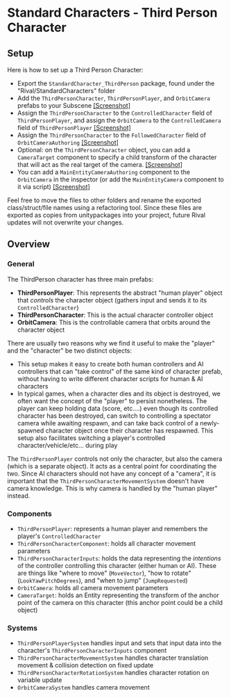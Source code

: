 
# Standard Characters - Third Person Character

## Setup
Here is how to set up a Third Person Character:
* Export the `StandardCharacter_ThirdPerson` package, found under the "Rival/StandardCharacters" folder
* Add the `ThirdPersonCharacter`, `ThirdPersonPlayer`, and `OrbitCamera` prefabs to your Subscene [[Screenshot]](../Images/stdcharacters-tp1.png)
* Assign the `ThirdPersonCharacter` to the `ControlledCharacter` field of `ThirdPersonPlayer`, and assign the `OrbitCamera` to the `ControlledCamera` field of `ThirdPersonPlayer` [[Screenshot]](../Images/stdcharacters-tp2.png)
* Assign the `ThirdPersonCharacter` to the `FollowedCharacter` field of `OrbitCameraAuthoring` [[Screenshot]](../Images/stdcharacters-tp3.png)
* Optional: on the `ThirdPersonCharacter` object, you can add a `CameraTarget` component to specify a child transform of the character that will act as the real target of the camera. [[Screenshot]](../Images/stdcharacters-tp4.png)
* You can add a `MainEntityCameraAuthoring` component to the `OrbitCamera` in the inspector (or add the `MainEntityCamera` component to it via script) [[Screenshot]](../Images/stdcharacters-tp5.png)

Feel free to move the files to other folders and rename the exported class/struct/file names using a refactoring tool. Since these files are exported as copies from unitypackages into your project, future Rival updates will not overwrite your changes.


## Overview

### General
The ThirdPerson character has three main prefabs:
* **ThirdPersonPlayer**: This represents the abstract "human player" object that *controls* the character object (gathers input and sends it to its `ControlledCharacter`)
* **ThirdPersonCharacter**: This is the actual character controller object
* **OrbitCamera**: This is the controllable camera that orbits around the character object

There are usually two reasons why we find it useful to make the "player" and the "character" be two distinct objects:
* This setup makes it easy to create both human controllers and AI controllers that can "take control" of the same kind of character prefab, without having to write different character scripts for human & AI characters
* In typical games, when a character dies and its object is destroyed, we often want the concept of the "player" to persist nonetheless. The player can keep holding data (score, etc....) even though its controlled character has been destroyed, can switch to controlling a spectator camera while awaiting respawn, and can take back control of a newly-spawned character object once their character has respawned. This setup also facilitates switching a player's controlled character/vehicle/etc... during play

The `ThirdPersonPlayer` controls not only the character, but also the camera (which is a separate object). It acts as a central point for coordinating the two. Since AI characters should not have any concept of a "camera", it is important that the `ThirdPersonCharacterMovementSystem` doesn't have camera knowledge. This is why camera is handled by the "human player" instead.


### Components
* `ThirdPersonPlayer`: represents a human player and remembers the player's `ControlledCharacter`
* `ThirdPersonCharacterComponent`: holds all character movement parameters
* `ThirdPersonCharacterInputs`: holds the data representing the *intentions* of the controller controlling this character (either human or AI). These are things like "where to move" (`MoveVector`), "how to rotate" (`LookYawPitchDegrees`), and "when to jump" (`JumpRequested`)
* `OrbitCamera`: holds all camera movement parameters
* `CameraTarget`: holds an Entity representing the transform of the anchor point of the camera on this character (this anchor point could be a child object)


### Systems
* `ThirdPersonPlayerSystem` handles input and sets that input data into the character's `ThirdPersonCharacterInputs` component
* `ThirdPersonCharacterMovementSystem` handles character translation movement & collision detection on fixed update
* `ThirdPersonCharacterRotationSystem` handles character rotation on variable update
* `OrbitCameraSystem` handles camera movement
